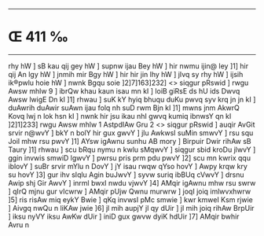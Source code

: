 ___
# Œ 411 ‰
---
rhy hW ] sB kau qij gey hW ] supnw ijau Bey hW ] hir nwmu ijin@ ley ]1]
hir qij An lgy hW ] jnmih mir Bgy hW ] hir hir jin lhy hW ] jIvq
sy rhy hW ] ijsih ik®pwlu hoie hW ] nwnk Bgqu soie ]2]7]163]232]
<> siqgur pRswid ] rwgu Awsw mhlw 9 ] ibrQw khau kaun
isau mn kI ] loiB giRsE ds hU ids Dwvq Awsw lwigE Dn kI ]1]
rhwau ] suK kY hyiq bhuqu duKu pwvq syv krq jn jn kI ] duAwrih duAwir
suAwn ijau folq nh suD rwm Bjn kI ]1] mwns jnm AkwrQ Kovq lwj
n lok hsn kI ] nwnk hir jsu ikau nhI gwvq kumiq ibnwsY qn kI
]2]1]233]
rwgu Awsw mhlw 1 AstpdIAw Gru 2 <> siqgur pRswid ]
auqir AvGit srvir n@wvY ] bkY n bolY hir gux gwvY ] jlu AwkwsI suMin
smwvY ] rsu squ Joil mhw rsu pwvY ]1] AYsw igAwnu sunhu AB mory ]
Birpuir Dwir rihAw sB Taury ]1] rhwau ] scu bRqu nymu n kwlu sMqwvY ]
siqgur sbid kroDu jlwvY ] ggin invwis smwiD lgwvY ] pwrsu pris
prm pdu pwvY ]2] scu mn kwrix qqu iblovY ] suBr srvir mYlu n DovY ]
jY isau rwqw qYso hovY ] Awpy krqw kry su hovY ]3] gur ihv sIqlu Agin
buJwvY ] syvw suriq ibBUq cVwvY ] drsnu Awip shj Gir AwvY ] inrml
bwxI nwdu vjwvY ]4] AMqir igAwnu mhw rsu swrw ] qIrQ mjnu gur
vIcwrw ] AMqir pUjw Qwnu murwrw ] joqI joiq imlwvxhwrw ]5] ris risAw
miq eykY Bwie ] qKq invwsI pMc smwie ] kwr kmweI Ksm rjwie ]
Aivgq nwQu n liKAw jwie ]6] jl mih aupjY jl qy dUir ] jl mih
joiq rihAw BrpUir ] iksu nyVY iksu AwKw dUir ] iniD gux gwvw dyiK hdUir
]7] AMqir bwhir Avru n
####
